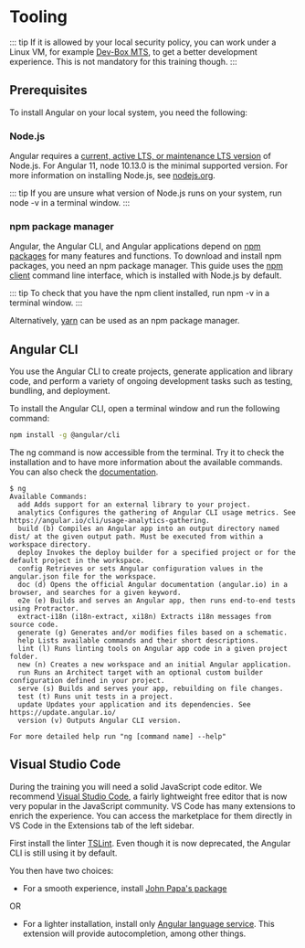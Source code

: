 # Tooling

::: tip
If it is allowed by your local security policy, you can work under a Linux VM, for example [Dev-Box MTS](https://dev-box.gitlab-pages.kazan.atosworldline.com/dev-box/), to get a better development experience. This is not mandatory for this training though.
:::

## Prerequisites
To install Angular on your local system, you need the following:

### Node.js
Angular requires a [current, active LTS, or maintenance LTS version](https://nodejs.org/en/about/releases/) of Node.js. For Angular 11, node 10.13.0 is the minimal supported version. For more information on installing Node.js, see [nodejs.org](https://nodejs.org/en/).

::: tip
If you are unsure what version of Node.js runs on your system, run node -v in a terminal window.
:::

### npm package manager
Angular, the Angular CLI, and Angular applications depend on [npm packages](https://docs.npmjs.com/about-npm) for many features and functions. To download and install npm packages, you need an npm package manager. This guide uses the [npm client](https://docs.npmjs.com/cli/v7/commands/npm-install) command line interface, which is installed with Node.js by default.

::: tip
To check that you have the npm client installed, run npm -v in a terminal window.
:::

Alternatively, [yarn](https://classic.yarnpkg.com/en/docs/install/) can be used as an npm package manager.

## Angular CLI
You use the Angular CLI to create projects, generate application and library code, and perform a variety of ongoing development tasks such as testing, bundling, and deployment.

To install the Angular CLI, open a terminal window and run the following command:
```bash
npm install -g @angular/cli
```

The ng command is now accessible from the terminal. Try it to check the installation and to have more information about the available commands. You can also check the [documentation](https://angular.io/cli#command-overview).
```
$ ng
Available Commands:
  add Adds support for an external library to your project.
  analytics Configures the gathering of Angular CLI usage metrics. See https://angular.io/cli/usage-analytics-gathering.
  build (b) Compiles an Angular app into an output directory named dist/ at the given output path. Must be executed from within a workspace directory.
  deploy Invokes the deploy builder for a specified project or for the default project in the workspace.
  config Retrieves or sets Angular configuration values in the angular.json file for the workspace.
  doc (d) Opens the official Angular documentation (angular.io) in a browser, and searches for a given keyword.
  e2e (e) Builds and serves an Angular app, then runs end-to-end tests using Protractor.
  extract-i18n (i18n-extract, xi18n) Extracts i18n messages from source code.
  generate (g) Generates and/or modifies files based on a schematic.
  help Lists available commands and their short descriptions.
  lint (l) Runs linting tools on Angular app code in a given project folder.
  new (n) Creates a new workspace and an initial Angular application.
  run Runs an Architect target with an optional custom builder configuration defined in your project.
  serve (s) Builds and serves your app, rebuilding on file changes.
  test (t) Runs unit tests in a project.
  update Updates your application and its dependencies. See https://update.angular.io/
  version (v) Outputs Angular CLI version.

For more detailed help run "ng [command name] --help"
```

## Visual Studio Code
During the training you will need a solid JavaScript code editor. We recommend [Visual Studio Code](https://code.visualstudio.com/), a fairly lightweight free editor that is now very popular in the JavaScript community. VS Code has many extensions to enrich the experience. You can access the marketplace for them directly in VS Code in the Extensions tab of the left sidebar.

First install the linter [TSLint](https://marketplace.visualstudio.com/items?itemName=ms-vscode.vscode-typescript-tslint-plugin). Even though it is now deprecated, the Angular CLI is still using it by default.

You then have two choices:
- For a smooth experience, install [John Papa's package](https://marketplace.visualstudio.com/items?itemName=johnpapa.angular-essentials)

OR

- For a lighter installation, install only [Angular language service](https://marketplace.visualstudio.com/items?itemName=Angular.ng-template). This extension will provide autocompletion, among other things.
